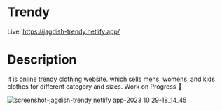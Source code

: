 # Trendy

Live: https://jagdish-trendy.netlify.app/

# Description
It is online trendy clothing website. which sells mens, womens, and kids clothes for different category and sizes.
 Work on Progress :construction:
 
![screenshot-jagdish-trendy netlify app-2023 10 29-18_14_45](https://github.com/JagdishAneshwar/Trendy/assets/93184409/574f1f70-b672-40b3-a54f-9cbb3773f938)

